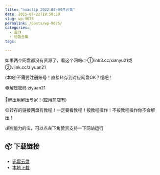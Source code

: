 ```yaml
---
title: "noaclip 2022.03-04月合集"
date: 2025-07-22T19:50:59
slug: wp-9675
permalink: /posts/wp-9675/
categories:
  - 盖📺
  - 恰饭合集
tags:

---
```


如果两个网盘都没有资源了，看这个网站👉①link3.cc/xianyu21或②vlink.cc/ziyuan21

(本站)不需要注册账号！直接转存到对应网盘OK？懂吧！

🟢解压密码:ziyuan21

🔵解压用解压专家！(应用商店有)

🟡转存的链接网盘有教程！一定要看教程！按教程操作！不按教程操作你不会解压！

💰🈶能力的宝，可以点左下角赞赏支持一下网站运行

## 📦 下载链接
- [迅雷云盘](https://blziyuan21.com/pay-download/9675?key=4dd06d401b&down_id=0)
- [本地下载](https://blziyuan21.com/pay-download/9675?key=4dd06d401b&down_id=1)

